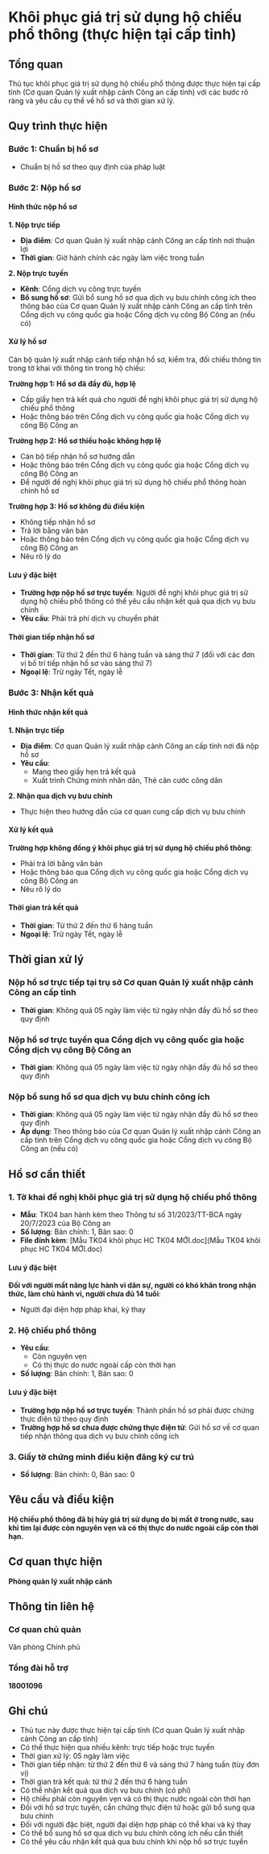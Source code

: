 # Khôi phục giá trị sử dụng hộ chiếu phổ thông (thực hiện tại cấp tỉnh)

## Tổng quan
Thủ tục khôi phục giá trị sử dụng hộ chiếu phổ thông được thực hiện tại cấp tỉnh (Cơ quan Quản lý xuất nhập cảnh Công an cấp tỉnh) với các bước rõ ràng và yêu cầu cụ thể về hồ sơ và thời gian xử lý.

## Quy trình thực hiện

### Bước 1: Chuẩn bị hồ sơ
- Chuẩn bị hồ sơ theo quy định của pháp luật

### Bước 2: Nộp hồ sơ

#### Hình thức nộp hồ sơ

**1. Nộp trực tiếp**
- **Địa điểm**: Cơ quan Quản lý xuất nhập cảnh Công an cấp tỉnh nơi thuận lợi
- **Thời gian**: Giờ hành chính các ngày làm việc trong tuần

**2. Nộp trực tuyến**
- **Kênh**: Cổng dịch vụ công trực tuyến
- **Bổ sung hồ sơ**: Gửi bổ sung hồ sơ qua dịch vụ bưu chính công ích theo thông báo của Cơ quan Quản lý xuất nhập cảnh Công an cấp tỉnh trên Cổng dịch vụ công quốc gia hoặc Cổng dịch vụ công Bộ Công an (nếu có)

#### Xử lý hồ sơ
Cán bộ quản lý xuất nhập cảnh tiếp nhận hồ sơ, kiểm tra, đối chiếu thông tin trong tờ khai với thông tin trong hộ chiếu:

**Trường hợp 1: Hồ sơ đã đầy đủ, hợp lệ**
- Cấp giấy hẹn trả kết quả cho người đề nghị khôi phục giá trị sử dụng hộ chiếu phổ thông
- Hoặc thông báo trên Cổng dịch vụ công quốc gia hoặc Cổng dịch vụ công Bộ Công an

**Trường hợp 2: Hồ sơ thiếu hoặc không hợp lệ**
- Cán bộ tiếp nhận hồ sơ hướng dẫn
- Hoặc thông báo trên Cổng dịch vụ công quốc gia hoặc Cổng dịch vụ công Bộ Công an
- Để người đề nghị khôi phục giá trị sử dụng hộ chiếu phổ thông hoàn chỉnh hồ sơ

**Trường hợp 3: Hồ sơ không đủ điều kiện**
- Không tiếp nhận hồ sơ
- Trả lời bằng văn bản
- Hoặc thông báo trên Cổng dịch vụ công quốc gia hoặc Cổng dịch vụ công Bộ Công an
- Nêu rõ lý do

#### Lưu ý đặc biệt
- **Trường hợp nộp hồ sơ trực tuyến**: Người đề nghị khôi phục giá trị sử dụng hộ chiếu phổ thông có thể yêu cầu nhận kết quả qua dịch vụ bưu chính
- **Yêu cầu**: Phải trả phí dịch vụ chuyển phát

#### Thời gian tiếp nhận hồ sơ
- **Thời gian**: Từ thứ 2 đến thứ 6 hàng tuần và sáng thứ 7 (đối với các đơn vị bố trí tiếp nhận hồ sơ vào sáng thứ 7)
- **Ngoại lệ**: Trừ ngày Tết, ngày lễ

### Bước 3: Nhận kết quả

#### Hình thức nhận kết quả

**1. Nhận trực tiếp**
- **Địa điểm**: Cơ quan Quản lý xuất nhập cảnh Công an cấp tỉnh nơi đã nộp hồ sơ
- **Yêu cầu**: 
  - Mang theo giấy hẹn trả kết quả
  - Xuất trình Chứng minh nhân dân, Thẻ căn cước công dân

**2. Nhận qua dịch vụ bưu chính**
- Thực hiện theo hướng dẫn của cơ quan cung cấp dịch vụ bưu chính

#### Xử lý kết quả

**Trường hợp không đồng ý khôi phục giá trị sử dụng hộ chiếu phổ thông**:
- Phải trả lời bằng văn bản
- Hoặc thông báo qua Cổng dịch vụ công quốc gia hoặc Cổng dịch vụ công Bộ Công an
- Nêu rõ lý do

#### Thời gian trả kết quả
- **Thời gian**: Từ thứ 2 đến thứ 6 hàng tuần
- **Ngoại lệ**: Trừ ngày Tết, ngày lễ

## Thời gian xử lý

### Nộp hồ sơ trực tiếp tại trụ sở Cơ quan Quản lý xuất nhập cảnh Công an cấp tỉnh
- **Thời gian**: Không quá 05 ngày làm việc từ ngày nhận đầy đủ hồ sơ theo quy định

### Nộp hồ sơ trực tuyến qua Cổng dịch vụ công quốc gia hoặc Cổng dịch vụ công Bộ Công an
- **Thời gian**: Không quá 05 ngày làm việc từ ngày nhận đầy đủ hồ sơ theo quy định

### Nộp bổ sung hồ sơ qua dịch vụ bưu chính công ích
- **Thời gian**: Không quá 05 ngày làm việc từ ngày nhận đầy đủ hồ sơ theo quy định
- **Áp dụng**: Theo thông báo của Cơ quan Quản lý xuất nhập cảnh Công an cấp tỉnh trên Cổng dịch vụ công quốc gia hoặc Cổng dịch vụ công Bộ Công an (nếu có)

## Hồ sơ cần thiết

### 1. Tờ khai đề nghị khôi phục giá trị sử dụng hộ chiếu phổ thông
- **Mẫu**: TK04 ban hành kèm theo Thông tư số 31/2023/TT-BCA ngày 20/7/2023 của Bộ Công an
- **Số lượng**: Bản chính: 1, Bản sao: 0
- **File đính kèm**: [Mẫu TK04 khôi phục HC TK04 MỚI.doc](Mẫu TK04 khôi phục HC TK04 MỚI.doc)

#### Lưu ý đặc biệt
**Đối với người mất năng lực hành vi dân sự, người có khó khăn trong nhận thức, làm chủ hành vi, người chưa đủ 14 tuổi**:
- Người đại diện hợp pháp khai, ký thay

### 2. Hộ chiếu phổ thông
- **Yêu cầu**: 
  - Còn nguyên vẹn
  - Có thị thực do nước ngoài cấp còn thời hạn
- **Số lượng**: Bản chính: 1, Bản sao: 0

#### Lưu ý đặc biệt
- **Trường hợp nộp hồ sơ trực tuyến**: Thành phần hồ sơ phải được chứng thực điện tử theo quy định
- **Trường hợp hồ sơ chưa được chứng thực điện tử**: Gửi hồ sơ về cơ quan tiếp nhận thông qua dịch vụ bưu chính công ích

### 3. Giấy tờ chứng minh điều kiện đăng ký cư trú
- **Số lượng**: Bản chính: 0, Bản sao: 0

## Yêu cầu và điều kiện

**Hộ chiếu phổ thông đã bị hủy giá trị sử dụng do bị mất ở trong nước, sau khi tìm lại được còn nguyên vẹn và có thị thực do nước ngoài cấp còn thời hạn.**

## Cơ quan thực hiện

**Phòng quản lý xuất nhập cảnh**

## Thông tin liên hệ

### Cơ quan chủ quản
Văn phòng Chính phủ

### Tổng đài hỗ trợ
**18001096**

## Ghi chú

- Thủ tục này được thực hiện tại cấp tỉnh (Cơ quan Quản lý xuất nhập cảnh Công an cấp tỉnh)
- Có thể thực hiện qua nhiều kênh: trực tiếp hoặc trực tuyến
- Thời gian xử lý: 05 ngày làm việc
- Thời gian tiếp nhận: từ thứ 2 đến thứ 6 và sáng thứ 7 hàng tuần (tùy đơn vị)
- Thời gian trả kết quả: từ thứ 2 đến thứ 6 hàng tuần
- Có thể nhận kết quả qua dịch vụ bưu chính (có phí)
- Hộ chiếu phải còn nguyên vẹn và có thị thực nước ngoài còn thời hạn
- Đối với hồ sơ trực tuyến, cần chứng thực điện tử hoặc gửi bổ sung qua bưu chính
- Đối với người đặc biệt, người đại diện hợp pháp có thể khai và ký thay
- Có thể bổ sung hồ sơ qua dịch vụ bưu chính công ích nếu cần thiết
- Có thể yêu cầu nhận kết quả qua bưu chính khi nộp hồ sơ trực tuyến
